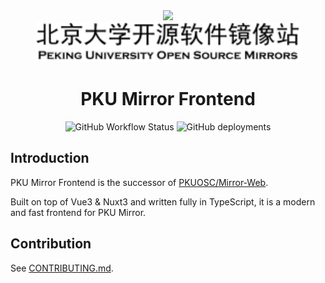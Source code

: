 <div align=center>
  <img src=assets/images/pku.svg width=64>
  <br/>
  <img src=assets/images/mirror-text.svg height=64>
  <h1>PKU Mirror Frontend</h1>
  <img alt="GitHub Workflow Status" src="https://img.shields.io/github/actions/workflow/status/lcpu-club/mirror-frontend/check.yml?label=code%20check&style=flat-square">
  <img alt="GitHub deployments" src="https://img.shields.io/github/deployments/lcpu-club/mirror-frontend/production?label=preview%20deploy&style=flat-square">
</div>

## Introduction

PKU Mirror Frontend is the successor of [PKUOSC/Mirror-Web](https://github.com/PKUOSC/Mirror-Web.git).

Built on top of Vue3 & Nuxt3 and written fully in TypeScript, it is a modern and fast frontend for PKU Mirror.

## Contribution

See [CONTRIBUTING.md](CONTRIBUTING.md).

